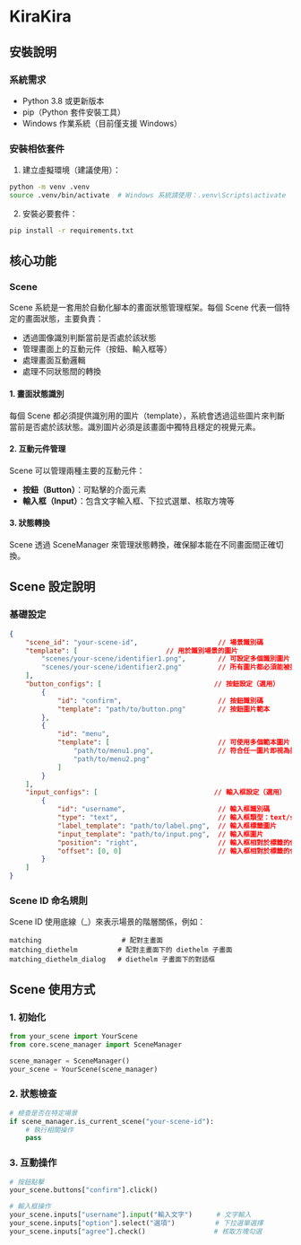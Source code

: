 # KiraKira

## 安裝說明

### 系統需求
- Python 3.8 或更新版本
- pip（Python 套件安裝工具）
- Windows 作業系統（目前僅支援 Windows）

### 安裝相依套件
1. 建立虛擬環境（建議使用）：
```bash
python -m venv .venv
source .venv/bin/activate  # Windows 系統請使用：.venv\Scripts\activate
```

2. 安裝必要套件：
```bash
pip install -r requirements.txt
```

## 核心功能

### Scene
Scene 系統是一套用於自動化腳本的畫面狀態管理框架。每個 Scene 代表一個特定的畫面狀態，主要負責：
- 透過圖像識別判斷當前是否處於該狀態
- 管理畫面上的互動元件（按鈕、輸入框等）
- 處理畫面互動邏輯
- 處理不同狀態間的轉換

#### 1. 畫面狀態識別
每個 Scene 都必須提供識別用的圖片（template），系統會透過這些圖片來判斷當前是否處於該狀態。識別圖片必須是該畫面中獨特且穩定的視覺元素。

#### 2. 互動元件管理
Scene 可以管理兩種主要的互動元件：
- **按鈕（Button）**：可點擊的介面元素
- **輸入框（Input）**：包含文字輸入框、下拉式選單、核取方塊等

#### 3. 狀態轉換
Scene 透過 SceneManager 來管理狀態轉換，確保腳本能在不同畫面間正確切換。

## Scene 設定說明

### 基礎設定
```json
{
    "scene_id": "your-scene-id",                    // 場景識別碼
    "template": [                      // 用於識別場景的圖片
        "scenes/your-scene/identifier1.png",        // 可設定多個識別圖片
        "scenes/your-scene/identifier2.png"         // 所有圖片都必須能被找到才算符合
    ],
    "button_configs": [                            // 按鈕設定（選用）
        {
            "id": "confirm",                        // 按鈕識別碼
            "template": "path/to/button.png"        // 按鈕圖片範本
        },
        {
            "id": "menu",
            "template": [                           // 可使用多個範本圖片
                "path/to/menu1.png",                // 符合任一圖片即視為找到按鈕
                "path/to/menu2.png"
            ]
        }
    ],
    "input_configs": [                             // 輸入框設定（選用）
        {
            "id": "username",                       // 輸入框識別碼
            "type": "text",                         // 輸入框類型：text/select/checkbox
            "label_template": "path/to/label.png",  // 輸入框標籤圖片
            "input_template": "path/to/input.png",  // 輸入框圖片
            "position": "right",                    // 輸入框相對於標籤的位置
            "offset": [0, 0]                        // 輸入框相對於標籤的位移量 [x, y]
        }
    ]
}
```

### Scene ID 命名規則

Scene ID 使用底線（_）來表示場景的階層關係，例如：

```
matching                    # 配對主畫面
matching_diethelm          # 配對主畫面下的 diethelm 子畫面
matching_diethelm_dialog   # diethelm 子畫面下的對話框
```

## Scene 使用方式

### 1. 初始化
```python
from your_scene import YourScene
from core.scene_manager import SceneManager

scene_manager = SceneManager()
your_scene = YourScene(scene_manager)
```

### 2. 狀態檢查
```python
# 檢查是否在特定場景
if scene_manager.is_current_scene("your-scene-id"):
    # 執行相關操作
    pass
```

### 3. 互動操作
```python
# 按鈕點擊
your_scene.buttons["confirm"].click()

# 輸入框操作
your_scene.inputs["username"].input("輸入文字")      # 文字輸入
your_scene.inputs["option"].select("選項")          # 下拉選單選擇
your_scene.inputs["agree"].check()                 # 核取方塊勾選